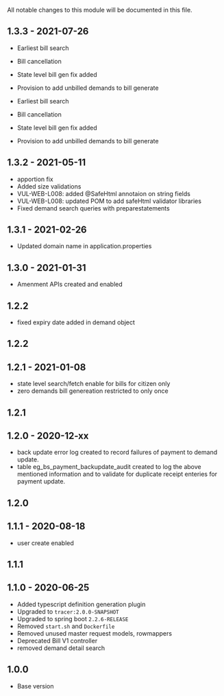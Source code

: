 
All notable changes to this module will be documented in this file.

## 1.3.3 - 2021-07-26

 - Earliest bill search
 - Bill cancellation
 - State level bill gen fix added
 - Provision to add unbilled demands to bill generate

 - Earliest bill search
 - Bill cancellation
 - State level bill gen fix added
 - Provision to add unbilled demands to bill generate

## 1.3.2 - 2021-05-11
- apportion fix
- Added size validations
- VUL-WEB-L008: added @SafeHtml annotaion on string fields
- VUL-WEB-L008: updated POM to add safeHtml validator libraries
- Fixed demand search queries with preparestatements

## 1.3.1 - 2021-02-26
- Updated domain name in application.properties

## 1.3.0 - 2021-01-31

- Amenment APIs created and enabled


## 1.2.2

- fixed expiry date added in demand object

## 1.2.2

## 1.2.1 - 2021-01-08

- state level search/fetch enable for bills for citizen only
- zero demands bill genereation restricted to only once

## 1.2.1

## 1.2.0 - 2020-12-xx

- back update error log created to record failures of payment to demand update.
- table eg_bs_payment_backupdate_audit created to log the above mentioned information and to validate for duplicate receipt enteries for payment update.

## 1.2.0

## 1.1.1 - 2020-08-18

- user create enabled

## 1.1.1

## 1.1.0 - 2020-06-25

- Added typescript definition generation plugin
- Upgraded to `tracer:2.0.0-SNAPSHOT`
- Upgraded to spring boot `2.2.6-RELEASE`
- Removed `start.sh` and `Dockerfile`
- Removed unused master request models, rowmappers
- Deprecated Bill V1 controller
- removed demand detail search

## 1.0.0

- Base version
